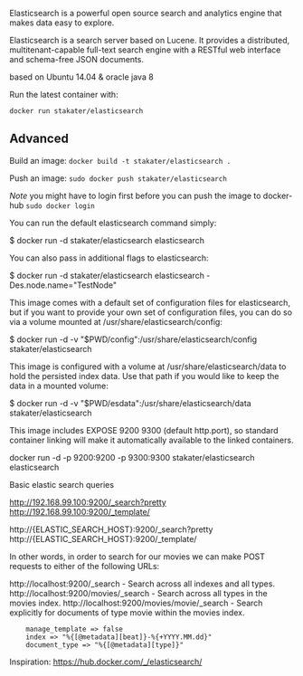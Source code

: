 Elasticsearch is a powerful open source search and analytics engine that makes data easy to explore.

Elasticsearch is a search server based on Lucene. It provides a distributed, multitenant-capable full-text search engine with a RESTful web interface and schema-free JSON documents.

based on Ubuntu 14.04 & oracle java 8

Run the latest container with:

`docker run stakater/elasticsearch`

## Advanced

Build an image:
`docker build -t stakater/elasticsearch .`

Push an image:
`sudo docker push stakater/elasticsearch`

_Note_ you might have to login first before you can push the image to docker-hub `sudo docker login`

You can run the default elasticsearch command simply:

$ docker run -d stakater/elasticsearch elasticsearch

You can also pass in additional flags to elasticsearch:

$ docker run -d stakater/elasticsearch elasticsearch -Des.node.name="TestNode"

This image comes with a default set of configuration files for elasticsearch, but if you want to provide your own set of configuration files, you can do so via a volume mounted at /usr/share/elasticsearch/config:

$ docker run -d -v "$PWD/config":/usr/share/elasticsearch/config stakater/elasticsearch

This image is configured with a volume at /usr/share/elasticsearch/data to hold the persisted index data. Use that path if you would like to keep the data in a mounted volume:

$ docker run -d -v "$PWD/esdata":/usr/share/elasticsearch/data stakater/elasticsearch

This image includes EXPOSE 9200 9300 (default http.port), so standard container linking will make it automatically available to the linked containers.


docker run -d -p 9200:9200 -p 9300:9300 stakater/elasticsearch elasticsearch

Basic elastic search queries

http://192.168.99.100:9200/_search?pretty
http://192.168.99.100:9200/_template/

http://{ELASTIC_SEARCH_HOST}:9200/_search?pretty
http://{ELASTIC_SEARCH_HOST}:9200/_template/

In other words, in order to search for our movies we can make POST requests to either of the following URLs:

http://localhost:9200/_search - Search across all indexes and all types.
http://localhost:9200/movies/_search - Search across all types in the movies index.
http://localhost:9200/movies/movie/_search - Search explicitly for documents of type movie within the movies index.


		manage_template => false
		index => "%{[@metadata][beat]}-%{+YYYY.MM.dd}"
		document_type => "%{[@metadata][type]}"


Inspiration: https://hub.docker.com/_/elasticsearch/

